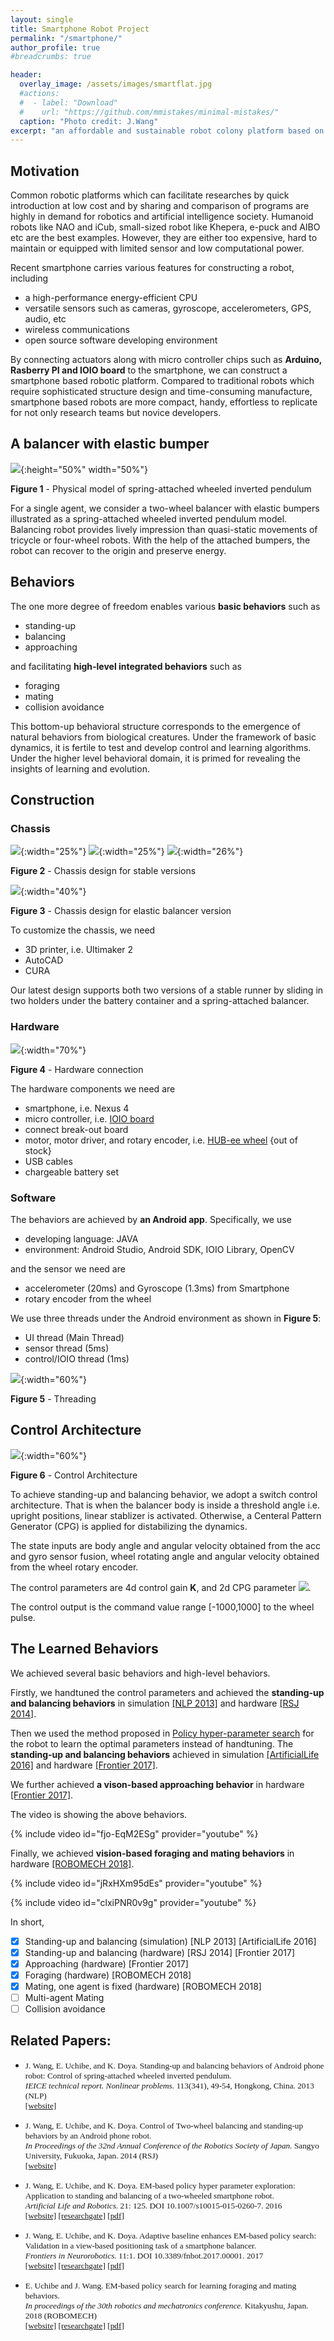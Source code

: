 ```yaml
---
layout: single
title: Smartphone Robot Project
permalink: "/smartphone/"
author_profile: true
#breadcrumbs: true

header:
  overlay_image: /assets/images/smartflat.jpg
  #actions:
  #  - label: "Download"
  #    url: "https://github.com/mmistakes/minimal-mistakes/"
  caption: "Photo credit: J.Wang"
excerpt: "an affordable and sustainable robot colony platform based on Android"
---
```


## Motivation

Common robotic platforms which can facilitate researches by quick introduction at low cost and by sharing and comparison of programs are highly in demand for robotics and artificial intelligence society. Humanoid robots like NAO and iCub, small-sized robot like Khepera, e-puck and AIBO etc are the best examples. However, they are either too expensive, hard to maintain or equipped with limited sensor and low computational power.

Recent smartphone carries various features for constructing a robot, including
- a high-performance energy-efficient CPU
- versatile sensors such as cameras, gyroscope, accelerometers, GPS, audio, etc
- wireless communications
- open source software developing environment

By connecting actuators along with micro controller chips such as __Arduino, Rasberry PI and IOIO board__ to the smartphone, we can construct a smartphone based robotic platform. Compared to traditional robots which require sophisticated structure design and time-consuming manufacture, smartphone based robots are more compact, handy, effortless to replicate for not only research teams but novice developers.

## A balancer with elastic bumper

![](/assets/images/phy.jpg){:height="50%" width="50%"}

**Figure 1** - Physical model of spring-attached wheeled inverted pendulum

For a single agent, we consider a two-wheel balancer with elastic bumpers illustrated as a spring-attached wheeled inverted pendulum model. Balancing robot provides lively impression than quasi-static movements of tricycle or four-wheel robots. With the help of the attached bumpers, the robot can recover to the origin and preserve energy.

## Behaviors
The one more degree of freedom enables various __basic behaviors__ such as

- standing-up
- balancing
- approaching

and facilitating __high-level integrated behaviors__ such as

- foraging
- mating
- collision avoidance

This bottom-up behavioral structure corresponds to the emergence of natural behaviors from biological creatures.
Under the framework of basic dynamics, it is fertile to test and develop control and learning algorithms.
Under the higher level behavioral domain, it is primed for revealing the insights of learning and evolution.

## Construction
### Chassis
![](https://ha5ha6.github.io/judy_blog/assets/images/stablefront.png){:width="25%"}
![](/assets/images/stablefront.png){:width="25%"}
![](/assets/images/stableback.png){:width="26%"}

**Figure 2** - Chassis design for stable versions

![](/assets/images/balancer.jpg){:width="40%"}

**Figure 3** - Chassis design for elastic balancer version

To customize the chassis, we need
- 3D printer, i.e. Ultimaker 2
- AutoCAD
- CURA

Our latest design supports both two versions of a stable runner by sliding in two holders under the battery container and a spring-attached balancer.

### Hardware
![](/assets/images/connection.jpg){:width="70%"}

**Figure 4** - Hardware connection

The hardware components we need are
- smartphone, i.e. Nexus 4
- micro controller, i.e. [IOIO board](https://github.com/ytai/ioio)
- connect break-out board
- motor, motor driver, and rotary encoder, i.e. [HUB-ee wheel](http://www.creative-robotics.com/About-HUBee-Wheels) {out of stock}
- USB cables
- chargeable battery set

### Software
The behaviors are achieved by __an Android app__. Specifically, we use
- developing language: JAVA
- environment: Android Studio, Android SDK, IOIO Library, OpenCV

and the sensor we need are
- accelerometer (20ms) and Gyroscope (1.3ms) from Smartphone
- rotary encoder from the wheel

We use three threads under the Android environment as shown in **Figure 5**:
- UI thread (Main Thread)
- sensor thread (5ms)
- control/IOIO thread (1ms)

![](/assets/images/thread.jpg){:width="60%"}

**Figure 5** - Threading

## Control Architecture

![](/assets/images/control.jpg){:width="60%"}

**Figure 6** - Control Architecture

To achieve standing-up and balancing behavior, we adopt a switch control architecture. That is when the balancer body is inside a threshold angle i.e. upright positions, linear stablizer is activated. Otherwise, a Centeral Pattern Generator (CPG) is applied for distabilizing the dynamics.

The state inputs are body angle and angular velocity obtained from the acc and gyro sensor fusion, wheel rotating angle and angular velocity obtained from the wheel rotary encoder.

The control parameters are 4d control gain **K**, and 2d CPG parameter <img src="https://latex.codecogs.com/svg.latex?\Large&space;\{\omega, \beta\}" />.

The control output is the command value range [-1000,1000] to the wheel pulse.

## The Learned Behaviors

We achieved several basic behaviors and high-level behaviors.

Firstly, we handtuned the control parameters and achieved the **standing-up and balancing behaviors** in simulation [[NLP 2013]](https://ci.nii.ac.jp/naid/110009903423) and hardware [[RSJ 2014]]().

Then we used the method proposed in [Policy hyper-parameter search](/ephe) for the robot to learn the optimal parameters instead of handtuning. The **standing-up and balancing behaviors** achieved in simulation [[ArtificialLife 2016]](https://link.springer.com/article/10.1007/s10015-015-0260-7?wt_mc=internal.event.1.SEM.ArticleAuthorOnlineFirst) and hardware [[Frontier 2017]](https://www.frontiersin.org/articles/10.3389/fnbot.2017.00001/full).

We further achieved **a vison-based approaching behavior** in hardware [[Frontier 2017]](https://www.frontiersin.org/articles/10.3389/fnbot.2017.00001/full).

The video is showing the above behaviors.

{% include video id="fjo-EqM2ESg" provider="youtube" %}

Finally, we achieved **vision-based foraging and mating behaviors** in hardware [[ROBOMECH 2018]](https://www.researchgate.net/publication/329903880_EM-based_policy_search_for_learning_foraging_and_mating_behaviors).

{% include video id="jRxHXm95dEs" provider="youtube" %}

{% include video id="clxiPNR0v9g" provider="youtube" %}

In short,

- [x] Standing-up and balancing (simulation) [NLP 2013] [ArtificialLife 2016]
- [x] Standing-up and balancing (hardware) [RSJ 2014] [Frontier 2017]
- [x] Approaching (hardware) [Frontier 2017]
- [x] Foraging (hardware) [ROBOMECH 2018]
- [x] Mating, one agent is fixed (hardware) [ROBOMECH 2018]
- [ ] Multi-agent Mating
- [ ] Collision avoidance

## Related Papers:

- <span style="font-family:Serif; font-size:0.95em;"> J. Wang, E. Uchibe, and K. Doya. Standing-up and balancing behaviors of Android phone robot: Control of spring-attached wheeled inverted pendulum.  <br /> *IEICE technical report. Nonlinear problems.* 113(341), 49-54, Hongkong, China. 2013 (NLP)  <br /> [[website]](https://ci.nii.ac.jp/naid/110009903423)

- <span style="font-family:Serif; font-size:0.95em;"> J. Wang, E. Uchibe, and K. Doya. Control of Two-wheel balancing and standing-up behaviors by an Android phone robot.  <br /> *In Proceedings of the 32nd Annual Conference of the Robotics Society of Japan.* Sangyo University, Fukuoka, Japan. 2014 (RSJ)
 <br /> [[website]](http://rsj2014.rsj-web.org/)

- <span style="font-family:Serif; font-size:0.95em;"> J. Wang, E. Uchibe, and K. Doya. EM-based policy hyper parameter exploration: Application to standing and balancing of a two-wheeled smartphone robot.  <br /> *Artificial Life and Robotics.* 21: 125. DOI 10.1007/s10015-015-0260-7. 2016 <br /> [[website]](https://link.springer.com/article/10.1007/s10015-015-0260-7?wt_mc=internal.event.1.SEM.ArticleAuthorOnlineFirst) [[researchgate]](https://www.researchgate.net/publication/291951786_EM-based_policy_hyper_parameter_exploration_application_to_standing_and_balancing_of_a_two-wheeled_smartphone_robot) [[pdf]](https://link.springer.com/content/pdf/10.1007%2Fs10015-015-0260-7.pdf)</span>

- <span style="font-family:Serif; font-size:0.95em;"> J. Wang, E. Uchibe, and K. Doya. Adaptive baseline enhances EM-based policy search: Validation in a view-based positioning task of a smartphone balancer. <br /> *Frontiers in Neurorobotics.* 11:1. DOI 10.3389/fnbot.2017.00001. 2017 <br /> [[website]](https://www.frontiersin.org/articles/10.3389/fnbot.2017.00001/full) [[researchgate]](https://www.researchgate.net/publication/312643347_Adaptive_Baseline_Enhances_EM-Based_Policy_Search_Validation_in_a_View-Based_Positioning_Task_of_a_Smartphone_Balancer) [[pdf]](https://www.frontiersin.org/articles/10.3389/fnbot.2017.00001/pdf)</span>

- <span style="font-family:Serif; font-size:0.95em;"> E. Uchibe and J. Wang. EM-based policy search for learning foraging and mating behaviors. <br /> *In proceedings of the 30th robotics and mechatronics conference.* Kitakyushu, Japan. 2018 (ROBOMECH)
 <br /> [[website]](http://robomech.org/2018/) [[researchgate]](https://www.researchgate.net/publication/329903880_EM-based_policy_search_for_learning_foraging_and_mating_behaviors) [[pdf]](https://www.researchgate.net/profile/Jiexin_Wang/publication/329903880_EM-based_policy_search_for_learning_foraging_and_mating_behaviors/links/5d15b14b458515c11cfdb24f/EM-based-policy-search-for-learning-foraging-and-mating-behaviors.pdf?_sg%5B0%5D=h86Gu74WmWFjMTGmMrda0Z7XLEO8MUMfqLd4Jhh1w3-94S75JIcv_B3-lKnGns_MEQuyH8S2_PTJENx96AW4rQ.yzFo2VVAfRDu5-zsKOOEFQM5RQ5CF5gTlreYBhtPCQUSDkIuc2ir2dJ2qcqwN7k7kvV3SopL8hxfE9CHkJVCVg&_sg%5B1%5D=5eL6DWKeAwrgt8LaQ2panNSE5fr-68O8x8bRRNMJSUiUGuI_OgxYbC1RP4PxUgn4a9uGV65uSabvq4m4lfp5YGcIw2xbZa2JKKhKTd7U7pL-.yzFo2VVAfRDu5-zsKOOEFQM5RQ5CF5gTlreYBhtPCQUSDkIuc2ir2dJ2qcqwN7k7kvV3SopL8hxfE9CHkJVCVg&_iepl=)</span>
